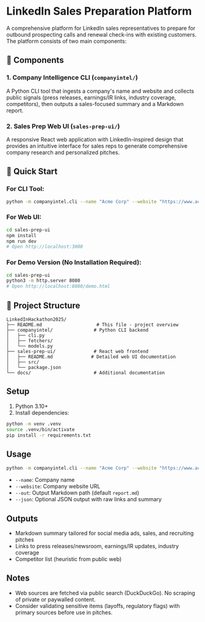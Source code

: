 # LinkedIn Sales Preparation Platform

A comprehensive platform for LinkedIn sales representatives to prepare for outbound prospecting calls and renewal check-ins with existing customers. The platform consists of two main components:

## 🚀 Components

### 1. **Company Intelligence CLI** (`companyintel/`)
A Python CLI tool that ingests a company's name and website and collects public signals (press releases, earnings/IR links, industry coverage, competitors), then outputs a sales-focused summary and a Markdown report.

### 2. **Sales Prep Web UI** (`sales-prep-ui/`)
A responsive React web application with LinkedIn-inspired design that provides an intuitive interface for sales reps to generate comprehensive company research and personalized pitches.

## 🎯 Quick Start

### For CLI Tool:
```bash
python -m companyintel.cli --name "Acme Corp" --website "https://www.acme.com" --out report.md --json report.json
```

### For Web UI:
```bash
cd sales-prep-ui
npm install
npm run dev
# Open http://localhost:3000
```

### For Demo Version (No Installation Required):
```bash
cd sales-prep-ui
python3 -m http.server 8080
# Open http://localhost:8080/demo.html
```

## 📁 Project Structure

```
LinkedInHackathon2025/
├── README.md                    # This file - project overview
├── companyintel/               # Python CLI backend
│   ├── cli.py
│   ├── fetchers/
│   └── models.py
├── sales-prep-ui/              # React web frontend
│   ├── README.md              # Detailed web UI documentation
│   ├── src/
│   └── package.json
└── docs/                       # Additional documentation
```

## Setup

1. Python 3.10+
2. Install dependencies:

```bash
python -m venv .venv
source .venv/bin/activate
pip install -r requirements.txt
```

## Usage

```bash
python -m companyintel.cli --name "Acme Corp" --website "https://www.acme.com" --out report.md --json report.json
```

- `--name`: Company name
- `--website`: Company website URL
- `--out`: Output Markdown path (default `report.md`)
- `--json`: Optional JSON output with raw links and summary

## Outputs

- Markdown summary tailored for social media ads, sales, and recruiting pitches
- Links to press releases/newsroom, earnings/IR updates, industry coverage
- Competitor list (heuristic from public web)

## Notes

- Web sources are fetched via public search (DuckDuckGo). No scraping of private or paywalled content.
- Consider validating sensitive items (layoffs, regulatory flags) with primary sources before use in pitches.
